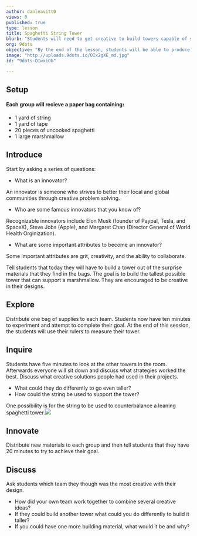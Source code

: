 ```yaml
---
author: danleavitt0
views: 0
published: true
type: lesson
title: Spaghetti String Tower
blurb: "Students will need to get creative to build towers capable of supporting a marshmallow with only string, tape, and uncooked spaghetti."
org: 9dots
objective: "By the end of the lesson, students will be able to produce a freestanding structure with the limited materials supplied to them."
image: "http://uploads.9dots.io/OIx2gXE_md.jpg"
id: "9dots-OIwxiOb"

---
```


## Setup
#### Each group will recieve a paper bag containing: 

- 1 yard of string
- 1 yard of tape
- 20 pieces of uncooked spaghetti
- 1 large marshmallow

## Introduce
Start by asking a series of questions:

- What is an innovator? 

An innovator is someone who strives to better their local and global communities through creative problem solving.

- Who are some famous innovators that you know of?

Recognizable innovators include Elon Musk (founder of Paypal, Tesla, and SpaceX), Steve Jobs (Apple), and Margaret Chan (Director General of World Health Orginization).

- What are some important attributes to become an innovator?  

Some important attributes are grit, creativity, and the ability to collaborate.

Tell students that today they will have to build a tower out of the surprise materials that they find in the bags. The goal is to build the tallest possible tower that can support a marshmallow. They are encouraged to be creative in their designs.

## Explore
Distribute one bag of supplies to each team.  Students now have ten minutes to experiment and attempt to complete their goal. At the end of this session, the students will use their rulers to measure their tower.

## Inquire
Students have five minutes to look at the other towers in the room.  Afterwards everyone will sit down and discuss what strategies worked the best. Discuss what creative solutions people had used in their projects. 

- What could they do differently to go even taller?
- How could the string be used to support the tower?

One possibility is for the string to be used to counterbalance a leaning spaghetti tower.![](http://uploads.9dots.io/OJEPMO1.png) 

## Innovate
Distribute new materials to each group and then tell students that they have 20 minutes to try to achieve their goal.

## Discuss
Ask students which team they though was the most creative with their design. 

- How did your own team work together to combine several creative ideas? 
- If they could build another tower what could you do differently to build it taller?
- If you could have one more building material, what would it be and why?
